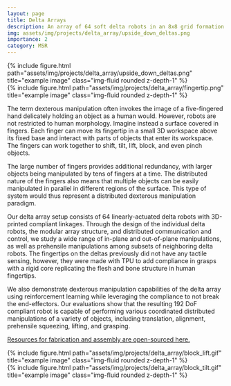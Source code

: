 ```yaml
---
layout: page
title: Delta Arrays
description: An array of 64 soft delta robots in an 8x8 grid formation
img: assets/img/projects/delta_array/upside_down_deltas.png
importance: 2
category: MSR
---
```



<div class="row">
    <div class="col-sm mt-6 mt-md-0">
        {% include figure.html path="assets/img/projects/delta_array/upside_down_deltas.png" title="example image" class="img-fluid rounded z-depth-1" %}
    </div>
    <div class="col-sm mt-6 mt-md-0">
        {% include figure.html path="assets/img/projects/delta_array/fingertip.png" title="example image" class="img-fluid rounded z-depth-1" %}
    </div>
</div>

The term dexterous manipulation often invokes the image of a five-fingered hand delicately holding an object as a human would. However, robots are not restricted to human morphology. Imagine instead a surface covered in fingers. Each finger can move its fingertip in a small 3D workspace above its fixed base and interact with parts of objects that enter its workspace. The fingers can work together to shift, tilt, lift, block, and even pinch objects. 

The large number of fingers provides additional redundancy, with larger objects being manipulated by tens of fingers at a time. The distributed nature of the fingers also means that multiple objects can be easily manipulated in parallel in different regions of the surface. This type of system would thus represent a distributed dexterous manipulation paradigm.

Our delta array setup consists of 64 linearly-actuated delta robots with 3D-printed compliant linkages. Through the design of the individual delta robots, the modular array structure, and distributed communication and control, we study a wide range of in-plane and out-of-plane manipulations, as well as prehensile manipulations among subsets of neighboring delta robots. The fingertips on the deltas previously did not have any tactile sensing, however, they were made with TPU to add compliance in grasps with a rigid core replicating the flesh and bone structure in human fingertips.

We also demonstrate dexterous manipulation capabilities of the delta array using reinforcement learning while leveraging the compliance to not break the end-effectors. Our evaluations show that the resulting 192 DoF compliant robot is capable of performing various coordinated distributed manipulations of a variety of objects, including translation, alignment, prehensile squeezing, lifting, and grasping.

<a href="https://iamlab-cmu.github.io/delta-arrays/">Resources for fabrication and assembly are open-sourced here.</a>

<div class="row">
    <div class="col-sm mt-6 mt-md-0">
        {% include figure.html path="assets/img/projects/delta_array/block_lift.gif" title="example image" class="img-fluid rounded z-depth-1" %}
    </div>
    <div class="col-sm mt-6 mt-md-0">
        {% include figure.html path="assets/img/projects/delta_array/block_tilt.gif" title="example image" class="img-fluid rounded z-depth-1" %}
    </div>
</div>